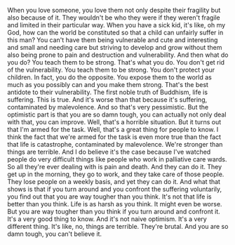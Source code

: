  When you love someone, you love them not only despite their fragility but also because of it. They wouldn't be who they were if they weren't fragile and limited in their particular way. When you have a sick kid, it's like, oh my God, how can the world be constituted so that a child can unfairly suffer in this man? You can't have them being vulnerable and cute and interesting and small and needing care but striving to develop and grow without them also being prone to pain and destruction and vulnerability. And then what do you do? You teach them to be strong. That's what you do. You don't get rid of the vulnerability. You teach them to be strong. You don't protect your children. In fact, you do the opposite. You expose them to the world as much as you possibly can and you make them strong. That's the best antidote to their vulnerability. The first noble truth of Buddhism, life is suffering. This is true. And it's worse than that because it's suffering, contaminated by malevolence. And so that's very pessimistic. But the optimistic part is that you are so damn tough, you can actually not only deal with that, you can improve. Well, that's a horrible situation. But it turns out that I'm armed for the task. Well, that's a great thing for people to know. I think the fact that we're armed for the task is even more true than the fact that life is catastrophe, contaminated by malevolence. We're stronger than things are terrible. And I do believe it's the case because I've watched people do very difficult things like people who work in palliative care wards. So all they're ever dealing with is pain and death. And they can do it. They get up in the morning, they go to work, and they take care of those people. They lose people on a weekly basis, and yet they can do it. And what that shows is that if you turn around and you confront the suffering voluntarily, you find out that you are way tougher than you think. It's not that life is better than you think. Life is as harsh as you think. It might even be worse. But you are way tougher than you think if you turn around and confront it. It's a very good thing to know. And it's not naive optimism. It's a very different thing. It's like, no, things are terrible. They're brutal. And you are so damn tough, you can't believe it.